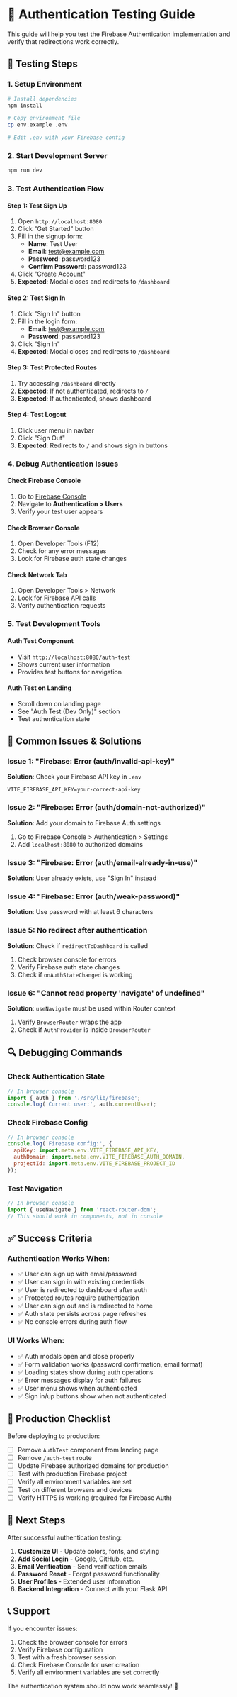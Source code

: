 # 🔐 Authentication Testing Guide

This guide will help you test the Firebase Authentication implementation and verify that redirections work correctly.

## 🧪 Testing Steps

### 1. **Setup Environment**
```bash
# Install dependencies
npm install

# Copy environment file
cp env.example .env

# Edit .env with your Firebase config
```

### 2. **Start Development Server**
```bash
npm run dev
```

### 3. **Test Authentication Flow**

#### **Step 1: Test Sign Up**
1. Open `http://localhost:8080`
2. Click "Get Started" button
3. Fill in the signup form:
   - **Name**: Test User
   - **Email**: test@example.com
   - **Password**: password123
   - **Confirm Password**: password123
4. Click "Create Account"
5. **Expected**: Modal closes and redirects to `/dashboard`

#### **Step 2: Test Sign In**
1. Click "Sign In" button
2. Fill in the login form:
   - **Email**: test@example.com
   - **Password**: password123
3. Click "Sign In"
4. **Expected**: Modal closes and redirects to `/dashboard`

#### **Step 3: Test Protected Routes**
1. Try accessing `/dashboard` directly
2. **Expected**: If not authenticated, redirects to `/`
3. **Expected**: If authenticated, shows dashboard

#### **Step 4: Test Logout**
1. Click user menu in navbar
2. Click "Sign Out"
3. **Expected**: Redirects to `/` and shows sign in buttons

### 4. **Debug Authentication Issues**

#### **Check Firebase Console**
1. Go to [Firebase Console](https://console.firebase.google.com)
2. Navigate to **Authentication > Users**
3. Verify your test user appears

#### **Check Browser Console**
1. Open Developer Tools (F12)
2. Check for any error messages
3. Look for Firebase auth state changes

#### **Check Network Tab**
1. Open Developer Tools > Network
2. Look for Firebase API calls
3. Verify authentication requests

### 5. **Test Development Tools**

#### **Auth Test Component**
- Visit `http://localhost:8080/auth-test`
- Shows current user information
- Provides test buttons for navigation

#### **Auth Test on Landing**
- Scroll down on landing page
- See "Auth Test (Dev Only)" section
- Test authentication state

## 🐛 Common Issues & Solutions

### **Issue 1: "Firebase: Error (auth/invalid-api-key)"**
**Solution**: Check your Firebase API key in `.env`
```env
VITE_FIREBASE_API_KEY=your-correct-api-key
```

### **Issue 2: "Firebase: Error (auth/domain-not-authorized)"**
**Solution**: Add your domain to Firebase Auth settings
1. Go to Firebase Console > Authentication > Settings
2. Add `localhost:8080` to authorized domains

### **Issue 3: "Firebase: Error (auth/email-already-in-use)"**
**Solution**: User already exists, use "Sign In" instead

### **Issue 4: "Firebase: Error (auth/weak-password)"**
**Solution**: Use password with at least 6 characters

### **Issue 5: No redirect after authentication**
**Solution**: Check if `redirectToDashboard` is called
1. Check browser console for errors
2. Verify Firebase auth state changes
3. Check if `onAuthStateChanged` is working

### **Issue 6: "Cannot read property 'navigate' of undefined"**
**Solution**: `useNavigate` must be used within Router context
1. Verify `BrowserRouter` wraps the app
2. Check if `AuthProvider` is inside `BrowserRouter`

## 🔍 Debugging Commands

### **Check Authentication State**
```javascript
// In browser console
import { auth } from './src/lib/firebase';
console.log('Current user:', auth.currentUser);
```

### **Check Firebase Config**
```javascript
// In browser console
console.log('Firebase config:', {
  apiKey: import.meta.env.VITE_FIREBASE_API_KEY,
  authDomain: import.meta.env.VITE_FIREBASE_AUTH_DOMAIN,
  projectId: import.meta.env.VITE_FIREBASE_PROJECT_ID
});
```

### **Test Navigation**
```javascript
// In browser console
import { useNavigate } from 'react-router-dom';
// This should work in components, not in console
```

## ✅ Success Criteria

### **Authentication Works When:**
- ✅ User can sign up with email/password
- ✅ User can sign in with existing credentials
- ✅ User is redirected to dashboard after auth
- ✅ Protected routes require authentication
- ✅ User can sign out and is redirected to home
- ✅ Auth state persists across page refreshes
- ✅ No console errors during auth flow

### **UI Works When:**
- ✅ Auth modals open and close properly
- ✅ Form validation works (password confirmation, email format)
- ✅ Loading states show during auth operations
- ✅ Error messages display for auth failures
- ✅ User menu shows when authenticated
- ✅ Sign in/up buttons show when not authenticated

## 🚀 Production Checklist

Before deploying to production:

- [ ] Remove `AuthTest` component from landing page
- [ ] Remove `/auth-test` route
- [ ] Update Firebase authorized domains for production
- [ ] Test with production Firebase project
- [ ] Verify all environment variables are set
- [ ] Test on different browsers and devices
- [ ] Verify HTTPS is working (required for Firebase Auth)

## 🎯 Next Steps

After successful authentication testing:

1. **Customize UI** - Update colors, fonts, and styling
2. **Add Social Login** - Google, GitHub, etc.
3. **Email Verification** - Send verification emails
4. **Password Reset** - Forgot password functionality
5. **User Profiles** - Extended user information
6. **Backend Integration** - Connect with your Flask API

## 📞 Support

If you encounter issues:

1. Check the browser console for errors
2. Verify Firebase configuration
3. Test with a fresh browser session
4. Check Firebase Console for user creation
5. Verify all environment variables are set correctly

The authentication system should now work seamlessly! 🎉

